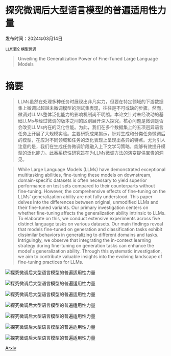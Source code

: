 # 探究微调后大型语言模型的普遍适用性力量

发布时间：2024年03月14日

`LLM理论` `模型微调`

> Unveiling the Generalization Power of Fine-Tuned Large Language Models

# 摘要

> LLMs虽然在处理多种任务时展现出非凡实力，但要在特定领域的下游数据集上微调以超越未微调模型的测试集表现，往往是不可或缺的步骤。然而，微调对LLMs整体泛化能力的影响机制尚不明朗。本论文针对未经改动的基础LLMs与经过微调的版本之间的区别展开深入探究，核心问题是微调是否会改变LLMs内在的泛化性能。为此，我们在多个数据集上的五项迥异语言任务上开展了大规模实验。主要研究成果揭示，针对生成和分类任务微调后的模型，在应对不同领域和任务的泛化表现上呈现出各异的特点。尤为引人注意的是，我们在生成任务微调阶段融入上下文学习策略，能够有效提升模型的泛化能力。此番系统性研究旨在为LLMs微调方法的演变提供宝贵的洞见。

> While Large Language Models (LLMs) have demonstrated exceptional multitasking abilities, fine-tuning these models on downstream, domain-specific datasets is often necessary to yield superior performance on test sets compared to their counterparts without fine-tuning. However, the comprehensive effects of fine-tuning on the LLMs' generalization ability are not fully understood. This paper delves into the differences between original, unmodified LLMs and their fine-tuned variants. Our primary investigation centers on whether fine-tuning affects the generalization ability intrinsic to LLMs. To elaborate on this, we conduct extensive experiments across five distinct language tasks on various datasets. Our main findings reveal that models fine-tuned on generation and classification tasks exhibit dissimilar behaviors in generalizing to different domains and tasks. Intriguingly, we observe that integrating the in-context learning strategy during fine-tuning on generation tasks can enhance the model's generalization ability. Through this systematic investigation, we aim to contribute valuable insights into the evolving landscape of fine-tuning practices for LLMs.

![探究微调后大型语言模型的普遍适用性力量](../../../paper_images/2403.09162/x1.png)

![探究微调后大型语言模型的普遍适用性力量](../../../paper_images/2403.09162/x2.png)

![探究微调后大型语言模型的普遍适用性力量](../../../paper_images/2403.09162/x3.png)

![探究微调后大型语言模型的普遍适用性力量](../../../paper_images/2403.09162/x4.png)

![探究微调后大型语言模型的普遍适用性力量](../../../paper_images/2403.09162/x5.png)

![探究微调后大型语言模型的普遍适用性力量](../../../paper_images/2403.09162/x6.png)

![探究微调后大型语言模型的普遍适用性力量](../../../paper_images/2403.09162/x7.png)

[Arxiv](https://arxiv.org/abs/2403.09162)